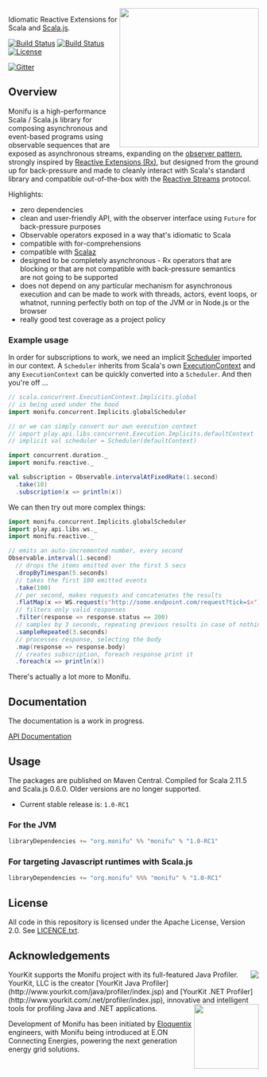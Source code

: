 <img src="https://raw.githubusercontent.com/wiki/monifu/monifu/assets/monifu-square.png" align="right" width="280" />

Idiomatic Reactive Extensions for Scala and [Scala.js](http://www.scala-js.org/).

[![Build Status](https://travis-ci.org/monifu/monifu.png?branch=master)](https://travis-ci.org/monifu/monifu)
[![Build Status](https://travis-ci.org/monifu/monifu.png?branch=v1.0-RC1)](https://travis-ci.org/monifu/monifu)
[![License](http://img.shields.io/:license-Apache%202-red.svg)](http://www.apache.org/licenses/LICENSE-2.0.txt)

[![Gitter](https://badges.gitter.im/Join%20Chat.svg)](https://gitter.im/monifu/monifu?utm_source=badge&utm_medium=badge&utm_campaign=pr-badge&utm_content=badge)

## Overview

Monifu is a high-performance Scala / Scala.js library for
composing asynchronous and event-based programs using observable sequences
that are exposed as asynchronous streams, expanding on the
[observer pattern](https://en.wikipedia.org/wiki/Observer_pattern),
strongly inspired by [Reactive Extensions (Rx)](http://reactivex.io/),
but designed from the ground up  for back-pressure and made to cleanly interact
with Scala's standard library and compatible out-of-the-box with the
[Reactive Streams](http://www.reactive-streams.org/) protocol.

Highlights:

- zero dependencies
- clean and user-friendly API, with the observer interface using `Future` for back-pressure purposes
- Observable operators exposed in a way that's idiomatic to Scala
- compatible with for-comprehensions
- compatible with [Scalaz](https://github.com/scalaz/scalaz)
- designed to be completely asynchronous - Rx operators that are
  blocking or that are not compatible with back-pressure semantics  
  are not going to be supported
- does not depend on any particular mechanism for asynchronous
  execution and can be made to work with threads, actors, event loops,
  or whatnot, running perfectly both on top of the JVM or in Node.js
  or the browser
- really good test coverage as a project policy

### Example usage

In order for subscriptions to work, we need an implicit
[Scheduler](shared/src/main/scala/monifu/concurrent/Scheduler.scala#L33) imported in our
context. A `Scheduler` inherits from Scala's own [ExecutionContext](http://www.scala-lang.org/api/current/index.html#scala.concurrent.ExecutionContext)
and any `ExecutionContext` can be quickly converted into a `Scheduler`.
And then you're off ...

```scala
// scala.concurrent.ExecutionContext.Implicits.global
// is being used under the hood
import monifu.concurrent.Implicits.globalScheduler

// or we can simply convert our own execution context
// import play.api.libs.concurrent.Execution.Implicits.defaultContext
// implicit val scheduler = Scheduler(defaultContext)

import concurrent.duration._
import monifu.reactive._

val subscription = Observable.intervalAtFixedRate(1.second)
  .take(10)
  .subscription(x => println(x))
```

We can then try out more complex things:

```scala
import monifu.concurrent.Implicits.globalScheduler
import play.api.libs.ws._
import monifu.reactive._

// emits an auto-incremented number, every second
Observable.interval(1.second)
  // drops the items emitted over the first 5 secs
  .dropByTimespan(5.seconds)
  // takes the first 100 emitted events  
  .take(100)
  // per second, makes requests and concatenates the results
  .flatMap(x => WS.request(s"http://some.endpoint.com/request?tick=$x").get())
  // filters only valid responses
  .filter(response => response.status == 200)
  // samples by 3 seconds, repeating previous results in case of nothing new
  .sampleRepeated(3.seconds)
  // processes response, selecting the body
  .map(response => response.body)
  // creates subscription, foreach response print it
  .foreach(x => println(x))
```

There's actually a lot more to Monifu.

## Documentation

The documentation is a work in progress.

[API Documentation](http://monifu.org/api/current/)

## Usage

The packages are published on Maven Central. Compiled for Scala 2.11.5
and Scala.js 0.6.0. Older versions are no longer supported.

- Current stable release is: `1.0-RC1`

### For the JVM

```scala
libraryDependencies += "org.monifu" %% "monifu" % "1.0-RC1"
```

### For targeting Javascript runtimes with Scala.js

```scala
libraryDependencies += "org.monifu" %%% "monifu" % "1.0-RC1"
```

## License

All code in this repository is licensed under the Apache License, Version 2.0.
See [LICENCE.txt](./LICENSE.txt).

## Acknowledgements

<img src="https://raw.githubusercontent.com/wiki/monifu/monifu/assets/yklogo.png" align="right" />
YourKit supports the Monifu project with its full-featured Java Profiler.
YourKit, LLC is the creator [YourKit Java Profiler](http://www.yourkit.com/java/profiler/index.jsp)
and [YourKit .NET Profiler](http://www.yourkit.com/.net/profiler/index.jsp),
innovative and intelligent tools for profiling Java and .NET applications.

<img src="https://raw.githubusercontent.com/wiki/monifu/monifu/assets/logo-eloquentix@2x.png" align="right" width="130" />

Development of Monifu has been initiated by [Eloquentix](http://eloquentix.com/)
engineers, with Monifu being introduced at E.ON Connecting Energies,
powering the next generation energy grid solutions.
